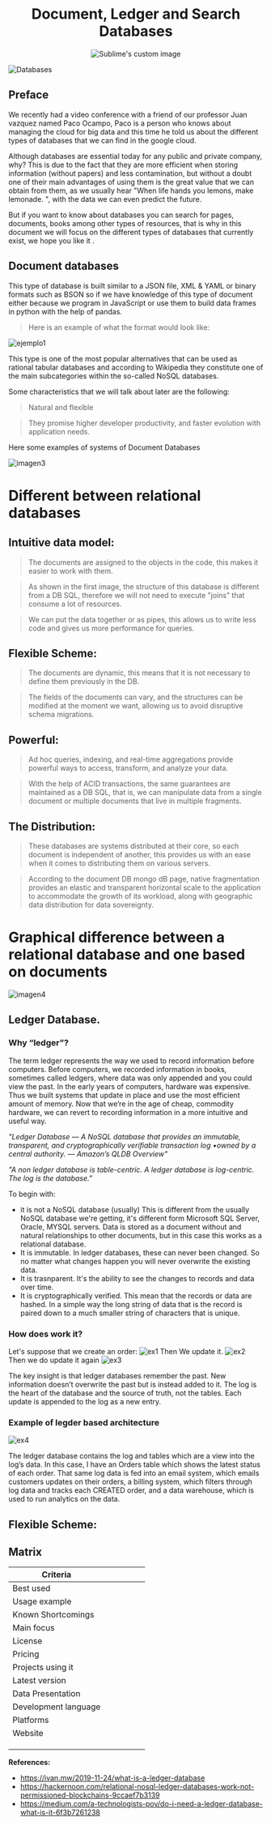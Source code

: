 <h1><center>Document, Ledger and Search Databases</center></h1>

<p align="center">
  <img src="https://community-cdn-digitalocean-com.global.ssl.fastly.net/assets/tutorials/images/large/Database-Mostov_v4.1_twitter-_-facebook.png?1546896970?raw=true" alt="Sublime's custom image"/>
</p>



![Databases](http://www.blackboxpartners.com/wp-content/uploads/database-word-cloud.jpg#center)

## Preface
We recently had a video conference with a friend of our professor Juan vazquez named Paco Ocampo, Paco is a person who knows about managing the cloud for big data and this time he told us about the different types of databases that we can find in the google cloud.

Although databases are essential today for any public and private company, why? This is due to the fact that they are more efficient when storing information (without papers) and less contamination, but without a doubt one of their main advantages of using them is the great value that we can obtain from them, as we usually hear "When life hands you lemons, make lemonade. ", with the data we can even predict the future.

But if you want to know about databases you can search for pages, documents, books among other types of resources, that is why in this document we will focus on the different types of databases that currently exist, we hope you like it .


## Document databases

This type of database is built similar to a JSON file,
XML & YAML or binary formats such as BSON so if we have knowledge of this type of document either because we program in JavaScript or use them to build data frames in python with the help of pandas.

> Here is an example of what the format would look like:

![ejemplo1](https://webassets.mongodb.com/_com_assets/cms/Code%20Snippet%20545%20x%20330@4x-zgzlrug0va.png)


This type is one of the most popular alternatives that can be used as rational tabular databases and according to Wikipedia they constitute one of the main subcategories within the so-called NoSQL databases.

Some characteristics that we will talk about later are the following:

> Natural and flexible 

> They promise higher developer productivity, and faster evolution with application needs.

Here some examples of systems of Document Databases

![imagen3](https://www.practicalecommerce.com/wp-content/uploads/2016/07/070116-nosql-db-570x276.png)


# Different between relational databases

## Intuitive data model:
> The documents are assigned to the objects in the code, this makes it easier to work with them.

> As shown in the first image, the structure of this database is different from a DB SQL, therefore we will not need to execute "joins" that consume a lot of resources.

> We can put the data together or as pipes, this allows us to write less code and gives us more performance for queries.

## Flexible Scheme:
> The documents are dynamic, this means that it is not necessary to define them previously in the DB.

> The fields of the documents can vary, and the structures can be modified at the moment we want, allowing us to avoid disruptive schema migrations.

## Powerful:
> Ad hoc queries, indexing, and real-time aggregations provide powerful ways to access, transform, and analyze your data.

> With the help of ACID transactions, the same guarantees are maintained as a DB SQL, that is, we can manipulate data from a single document or multiple documents that live in multiple fragments.

## The Distribution:
> These databases are systems distributed at their core, so each document is independent of another, this provides us with an ease when it comes to distributing them on various servers.

> According to the document DB mongo dB page, native fragmentation provides an elastic and transparent horizontal scale to the application to accommodate the growth of its workload, along with geographic data distribution for data sovereignty.

# Graphical difference between a relational database and one based on documents

![imagen4](https://webassets.mongodb.com/_com_assets/cms/Relational_vs_DocumentDB-imgngssl17.png)


## Ledger Database.
### Why “ledger”?

The term ledger represents the way we used to record information before computers. Before computers, we recorded information in books, sometimes called ledgers, where data was only appended and you could view the past. In the early years of computers, hardware was expensive. Thus we built systems that update in place and use the most efficient amount of memory. Now that we’re in the age of cheap, commodity hardware, we can revert to recording information in a more intuitive and useful way.

*"Ledger Database — A NoSQL database that provides an immutable, transparent, and cryptographically verifiable transaction log •owned by a central authority. — Amazon’s QLDB Overview"*

*"A non ledger database is table-centric. A ledger database is log-centric. The log is the database."*

To begin with:
* it is not a NoSQL database (usually)
This is different from the usually NoSQL database we're getting, it's different form Microsoft SQL Server, Oracle, MYSQL servers.
Data is stored as a document without and natural relationships to other documents, but in this case this works as a relational database. 
* It is immutable.
In ledger databases, these can never been changed. So no matter what changes happen you will never overwrite the existing data. 
* It is trasnparent.
It's the ability to see the changes to records and data over time. 
* It is cryptographically verified.
This mean that the records or data are hashed. In a simple way the long string of data that is the record is paired down to a much smaller string of characters that is unique. 

### How does work it?
Let's suppose that we create an order:
![ex1](https://ivan.mw/images/ledger-1.jpg)
Then We update it.
![ex2](https://ivan.mw/images/ledger-2.jpg)
Then we do update it again
![ex3](https://ivan.mw/images/ledger-3.jpg)

The key insight is that ledger databases remember the past. New information doesn’t overwrite the past but is instead added to it. The log is the heart of the database and the source of truth, not the tables. Each update is appended to the log as a new entry.
### Example of legder based architecture
![ex4](https://ivan.mw/images/ledger-4.jpg)

The ledger database contains the log and tables which are a view into the log’s data. In this case, I have an Orders table which shows the latest status of each order. That same log data is fed into an email system, which emails customers updates on their orders, a billing system, which filters through log data and tracks each CREATED order, and a data warehouse, which is used to run analytics on the data.

## Flexible Scheme:


## Matrix 
| Criteria             |   |   |   |   |   |
|----------------------|---|---|---|---|---|
| Best used            |   |   |   |   |   |
| Usage example        |   |   |   |   |   |
| Known Shortcomings   |   |   |   |   |   |
| Main focus           |   |   |   |   |   |
| License              |   |   |   |   |   |
| Pricing              |   |   |   |   |   |
| Projects using it    |   |   |   |   |   |
| Latest version       |   |   |   |   |   |
| Data Presentation    |   |   |   |   |   |
| Development language |   |   |   |   |   |
| Platforms            |   |   |   |   |   |
| Website              |   |   |   |   |   |
|                      |   |   |   |   |   |
|                      |   |   |   |   |   |
|                      |   |   |   |   |   |


**References:**
* https://ivan.mw/2019-11-24/what-is-a-ledger-database
* https://hackernoon.com/relational-nosql-ledger-databases-work-not-permissioned-blockchains-9ccaef7b3139
* https://medium.com/a-technologists-pov/do-i-need-a-ledger-database-what-is-it-6f3b7261238



